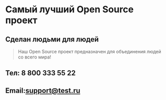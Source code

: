 # Самый лучший Open Source проект

## Сделан людьми для людей

> Наш Open Source проект предназначен для объединения людей со всего мира!

## Тел: 8 800 333 55 22
## Email:support@test.ru
